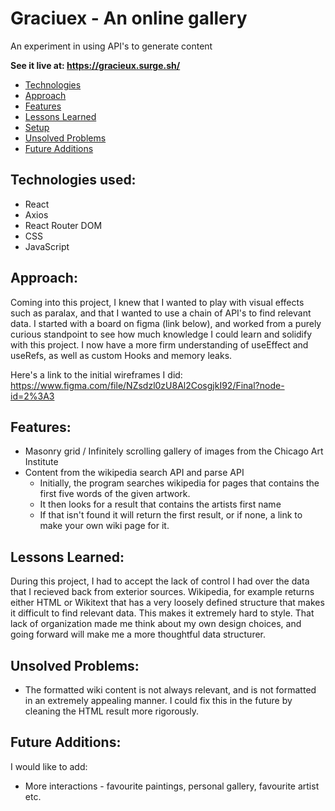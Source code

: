 Graciuex - An online gallery
======================================

An experiment in using API's to generate content

**See it live at: https://gracieux.surge.sh/**

* [Technologies](#technologies-used)
* [Approach](#approach)
* [Features](#features)
* [Lessons Learned](#lessons-learned)
* [Setup](#setup)
* [Unsolved Problems](#unsolved-problems)
* [Future Additions](#future-additions)

Technologies used:
------------------

* React
* Axios
* React Router DOM
* CSS
* JavaScript

Approach:
---------

Coming into this project, I knew that I wanted to play with visual effects such as paralax, and that I wanted to use a chain of API's to find relevant data. I started with a board on figma (link below), and worked from a purely curious standpoint to see how much knowledge I could learn and solidify with this project. I now have a more firm understanding of useEffect and useRefs, as well as custom Hooks and memory leaks.

Here's a link to the initial wireframes I did: https://www.figma.com/file/NZsdzl0zU8Al2CosgjkI92/Final?node-id=2%3A3

Features: 
---------

- Masonry grid / Infinitely scrolling gallery of images from the Chicago Art Institute
- Content from the wikipedia search API and parse API
    - Initially, the program searches wikipedia for pages that contains the first five words of the given artwork.
    - It then looks for a result that contains the artists first name
    - If that isn't found it will return the first result, or if none, a link to make your own wiki page for it.

Lessons Learned:
----------------

During this project, I had to accept the lack of control I had over the data that I recieved back from exterior sources. Wikipedia, for example returns either HTML or Wikitext that has a very loosely defined structure that makes it difficult to find relevant data. This makes it extremely hard to style. That lack of organization made me think about my own design choices, and going forward will make me a more thoughtful data structurer.

Unsolved Problems:
------------------
- The formatted wiki content is not always relevant, and is not formatted in an extremely appealing manner. I could fix this in the future by cleaning the HTML result more rigorously.

Future Additions: 
-----------------

I would like to add:
* More interactions - favourite paintings, personal gallery, favourite artist etc.
